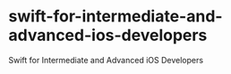 # swift-for-intermediate-and-advanced-ios-developers
Swift for Intermediate and Advanced iOS Developers
